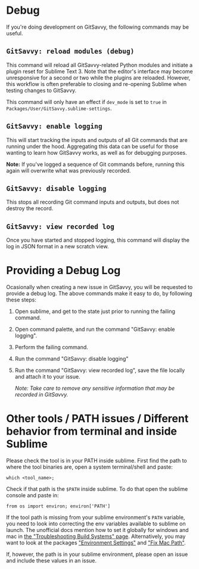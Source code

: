 # Debug

If you're doing development on GitSavvy, the following commands may be useful.


## `GitSavvy: reload modules (debug)`

This command will reload all GitSavvy-related Python modules and initiate a plugin reset for Sublime Text 3.  Note that the editor's interface may become unresponsive for a second or two while the plugins are reloaded.  However, this workflow is often preferable to closing and re-opening Sublime when testing changes to GitSavvy.

This command will only have an effect if `dev_mode` is set to `true` in `Packages/User/GitSavvy.sublime-settings`.


## `GitSavvy: enable logging`

This will start tracking the inputs and outputs of all Git commands that are running under the hood.  Aggregating this data can be useful for those wanting to learn how GitSavvy works, as well as for debugging purposes.

**Note:** If you've logged a sequence of Git commands before, running this again will overwrite what was previously recorded.


## `GitSavvy: disable logging`

This stops all recording Git command inputs and outputs, but does not destroy the record.

## `GitSavvy: view recorded log`

Once you have started and stopped logging, this command will display the log in JSON format in a new scratch view.

# Providing a Debug Log

Ocasionally when creating a new issue in GitSavvy, you will be requested to provide a debug log. The above commands make it easy to do, by following these steps:

   1. Open sublime, and get to the state just prior to running the failing command.
   2. Open command palette, and run the command "GitSavvy: enable logging".
   3. Perform the failing command.
   4. Run the command "GitSavvy: disable logging"
   5. Run the command "GitSavvy: view recorded log",
      save the file locally and attach it to your issue.
      
      _Note: Take care to remove any sensitive information that may be recorded in GitSavvy._

# Other tools / PATH issues / Different behavior from terminal and inside Sublime

Please check the tool is in your PATH inside sublime.
First find the path to where the tool binaries are, open a system terminal/shell and paste:

    which <tool_name>;

Check if that path is the `$PATH` inside sublime. To do that open the sublime console and paste in:

    from os import environ; environ['PATH']

If the tool path is missing from your sublime environment's `PATH` variable, you need to look into correcting the env variables available to sublime on launch. The unofficial docs mention how to set it globally for windows and mac in [the "Troubleshooting Build Systems" page][2]. Alternatively, you may want to look at the packages ["Environment Settings"][3] and ["Fix Mac Path"][4].

If, however, the path is in your sublime environment, please open an issue and include these values in an issue.

[1]: https://github.com/divmain/GitSavvy/issues/684#issuecomment-323579850
[2]: http://docs.sublimetext.info/en/latest/reference/build_systems/troubleshooting.html
[3]: https://packagecontrol.io/packages/Environment%20Settings
[4]: https://packagecontrol.io/packages/Fix%20Mac%20Path
